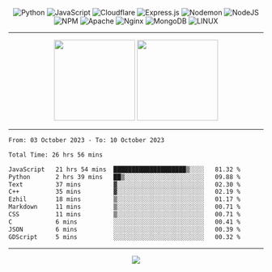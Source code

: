 <div align="center">
  
![Python](https://img.shields.io/badge/python-3670A0?style=for-the-badge&logo=python&logoColor=ffdd54) ![JavaScript](https://img.shields.io/badge/javascript-%23323330.svg?style=for-the-badge&logo=javascript&logoColor=%23F7DF1E) ![Cloudflare](https://img.shields.io/badge/Cloudflare-F38020?style=for-the-badge&logo=Cloudflare&logoColor=white) ![Express.js](https://img.shields.io/badge/express.js-%23404d59.svg?style=for-the-badge&logo=express&logoColor=%2361DAFB) ![Nodemon](https://img.shields.io/badge/NODEMON-%23323330.svg?style=for-the-badge&logo=nodemon&logoColor=%BBDEAD) ![NodeJS](https://img.shields.io/badge/node.js-6DA55F?style=for-the-badge&logo=node.js&logoColor=white) ![NPM](https://img.shields.io/badge/NPM-%23CB3837.svg?style=for-the-badge&logo=npm&logoColor=white) ![Apache](https://img.shields.io/badge/apache-%23D42029.svg?style=for-the-badge&logo=apache&logoColor=white) ![Nginx](https://img.shields.io/badge/nginx-%23009639.svg?style=for-the-badge&logo=nginx&logoColor=white) ![MongoDB](https://img.shields.io/badge/MongoDB-%234ea94b.svg?style=for-the-badge&logo=mongodb&logoColor=white) ![LINUX](https://img.shields.io/badge/Linux-FCC624?style=for-the-badge&logo=linux&logoColor=black)

---


<img src="https://github-readme-streak-stats.herokuapp.com/?user=anotherrandomonline&theme=react" height="160"/>
  
<img src="https://github-readme-stats.vercel.app/api?username=anotherrandomonline&show_icons=true&include_all_commits=true&theme=react" height="160"/>
</div>

---

<!--START_SECTION:waka-->

```txt
From: 03 October 2023 - To: 10 October 2023

Total Time: 26 hrs 56 mins

JavaScript   21 hrs 54 mins  ████████████████████▒░░░░   81.32 %
Python       2 hrs 39 mins   ██▒░░░░░░░░░░░░░░░░░░░░░░   09.88 %
Text         37 mins         ▓░░░░░░░░░░░░░░░░░░░░░░░░   02.30 %
C++          35 mins         ▓░░░░░░░░░░░░░░░░░░░░░░░░   02.19 %
Ezhil        18 mins         ▒░░░░░░░░░░░░░░░░░░░░░░░░   01.17 %
Markdown     11 mins         ▒░░░░░░░░░░░░░░░░░░░░░░░░   00.71 %
CSS          11 mins         ▒░░░░░░░░░░░░░░░░░░░░░░░░   00.71 %
C            6 mins          ░░░░░░░░░░░░░░░░░░░░░░░░░   00.41 %
JSON         6 mins          ░░░░░░░░░░░░░░░░░░░░░░░░░   00.39 %
GDScript     5 mins          ░░░░░░░░░░░░░░░░░░░░░░░░░   00.32 %
```

<!--END_SECTION:waka-->

---

<div align="center">
  
![](https://github-profile-trophy.vercel.app/?username=anotherrandomonline&theme=darkhub&no-frame=true&no-bg=true&margin-w=4)

</div>
